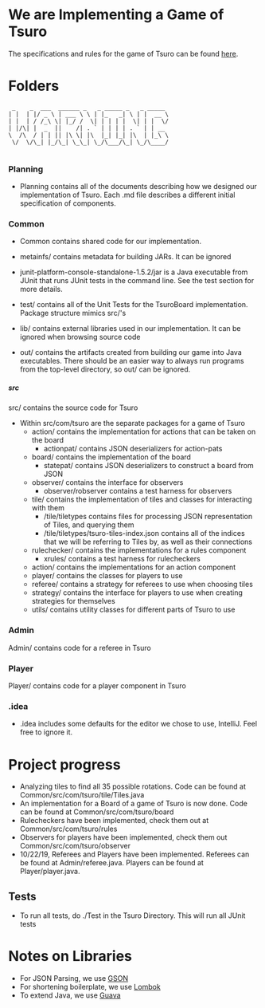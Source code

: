 

# We are Implementing a Game of Tsuro

The specifications and rules for the game of Tsuro can be found [here](https://ccs.neu.edu/home/matthias/4500-f19/tsuro.html). 

# Folders
```
 _    _  ___  ______ _   _ _____ _   _ _____ 
| |  | |/ _ \ | ___ \ \ | |_   _| \ | |  __ \
| |  | / /_\ \| |_/ /  \| | | | |  \| | |  \/
| |/\| |  _  ||    /| . ` | | | | . ` | | __ 
\  /\  / | | || |\ \| |\  |_| |_| |\  | |_\ \
 \/  \/\_| |_/\_| \_\_| \_/\___/\_| \_/\____/
                                          

```
                                                    

 ### Planning
  - Planning contains all of the documents describing how we
  designed our implementation of Tsuro. Each .md file describes a different initial specification of components. 

### Common
  - Common contains shared code for our implementation. 

  - metainfs/ contains metadata for building JARs. It can be ignored

  - junit-platform-console-standalone-1.5.2/jar is a Java executable from JUnit that runs JUnit tests in the command line. See the test section for more details.

  - test/ contains all of the Unit Tests for the TsuroBoard implementation. Package structure mimics src/'s

  - lib/ contains external libraries used in our implementation. It can be ignored when browsing source code

  - out/ contains the artifacts created from building our game into Java executables. There should be an easier way to always run programs from the top-level directory, so out/ can be ignored.

##### src
  src/ contains the source code for Tsuro

  - Within src/com/tsuro are the separate packages for a game of Tsuro
    - action/ contains the implementation for actions that can be taken on the board 
      - actionpat/ contains JSON deserializers for action-pats
    - board/ contains the implementation of the board
      - statepat/ contains JSON deserializers to construct a board from JSON
    - observer/ contains the interface for observers
      - observer/robserver contains a test harness for observers
    - tile/ contains the implementation of tiles and classes for interacting with them
      - /tile/tiletypes contains files for processing JSON  representation of Tiles, and querying them
      - /tile/tiletypes/tsuro-tiles-index.json contains all of the indices that we will be referring to Tiles by, as well as their connections
    - rulechecker/ contains the implementations for a rules component
      - xrules/ contains a test harness for rulecheckers
    - action/ contains the implementations for an action component
    - player/ contains the classes for players to use
    - referee/ contains a strategy for referees to use when choosing tiles
    - strategy/ contains the interface for players to use when creating strategies for themselves
    - utils/ contains utility classes for different parts of Tsuro to use

  ### Admin
  Admin/ contains code for a referee in Tsuro
  
  ### Player
  Player/ contains code for a player component in Tsuro
  
  ### .idea
  - .idea includes some defaults for the editor we chose to use, IntelliJ. Feel free
  to ignore it.
  
  

# Project progress

  - Analyzing tiles to find all 35 possible rotations. Code can be found at Common/src/com/tsuro/tile/Tiles.java
  - An implementation for a Board of a game of Tsuro is now done. Code can be found at Common/src/com/tsuro/board
  - Rulecheckers have been implemented, check them out at Common/src/com/tsuro/rules
  - Observers for players have been implemented, check them out Common/src/com/tsuro/observer
  - 10/22/19, Referees and Players have been implemented. Referees can be found at Admin/referee.java. Players can be found at Player/player.java.

## Tests

  - To run all tests, do ./Test in the Tsuro Directory. This will run all JUnit
    tests
    
    
# Notes on Libraries
  - For JSON Parsing, we use [GSON](https://sites.google.com/site/gson/gson-user-guide)
  - For shortening boilerplate, we use [Lombok](https://projectlombok.org)
  - To extend Java, we use [Guava](https://opensource.google/projects/guava)